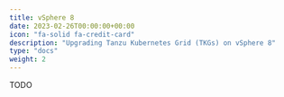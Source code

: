 ```yaml
---
title: vSphere 8
date: 2023-02-26T00:00:00+00:00
icon: "fa-solid fa-credit-card"
description: "Upgrading Tanzu Kubernetes Grid (TKGs) on vSphere 8"
type: "docs"
weight: 2
---
```


TODO
